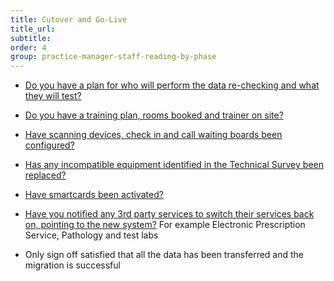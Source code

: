 ```yaml
---
title: Cutover and Go-Live
title_url:
subtitle: 
order: 4
group: practice-manager-staff-reading-by-phase
---
```


* [Do you have a plan for who will perform the data re-checking and what they will test?](/prm-practice-migration/guide/go-live#data-re-checking)

* [Do you have a training plan, rooms booked and trainer on site?](/prm-practice-migration/guide/go-live#training-on-the-new-system)

* [Have scanning devices, check in and call waiting boards been configured?](/prm-practice-migration/guide/cutover#configure-devices)

* [Has any incompatible equipment identified in the Technical Survey been replaced?](/prm-practice-migration/guide/technical-survey#outcome-of-the-technical-survey)

* [Have smartcards been activated?](/prm-practice-migration/guide/cutover#activate-smartcards)

* [Have you notified any 3rd party services to switch their services back on, pointing to the new system?](/prm-practice-migration/guide/go-live#switch-links-back-on) For example Electronic Prescription Service, Pathology and test labs

* Only sign off satisfied that all the data has been transferred and the migration is successful
